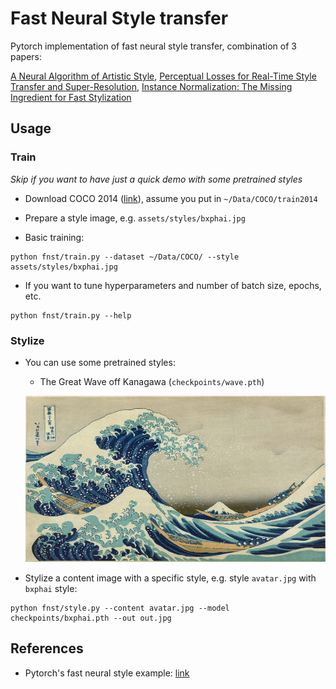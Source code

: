 # Fast Neural Style transfer

Pytorch implementation of fast neural style transfer, combination of 3 papers:

[A Neural Algorithm of Artistic Style](https://arxiv.org/abs/1508.06576),
[Perceptual Losses for Real-Time Style Transfer and Super-Resolution](https://arxiv.org/abs/1603.08155),
[Instance Normalization: The Missing Ingredient for Fast Stylization](https://arxiv.org/abs/1607.08022)


## Usage

### Train

*Skip if you want to have just a quick demo with some pretrained styles*

+ Download COCO 2014 ([link](http://cocodataset.org/#download)),
assume you put in `~/Data/COCO/train2014`

+ Prepare a style image, e.g. `assets/styles/bxphai.jpg`

+ Basic training:

```
python fnst/train.py --dataset ~/Data/COCO/ --style assets/styles/bxphai.jpg
```

+ If you want to tune hyperparameters and number of batch size, epochs, etc.

```
python fnst/train.py --help
```


### Stylize

+ You can use some pretrained styles:

    + The Great Wave off Kanagawa (`checkpoints/wave.pth`)

    ![wave](./assets/styles/the_great_wave_off_kanagawa.jpg)

+ Stylize a content image with a specific style, e.g. style `avatar.jpg` with `bxphai` style:

```
python fnst/style.py --content avatar.jpg --model checkpoints/bxphai.pth --out out.jpg
```


## References

+ Pytorch's fast neural style example: [link](https://github.com/pytorch/examples/tree/master/fast_neural_style)
